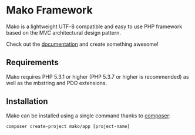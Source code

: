 # Mako Framework

Mako is a lightweight UTF-8 compatible and easy to use PHP framework based on the MVC architectural design pattern.

Check out the [documentation](http://makoframework.com/docs) and create something awesome!

## Requirements

Mako requires PHP 5.3.1 or higher (PHP 5.3.7 or higher is recommended) as well as the mbstring and PDO extensions.

## Installation

Mako can be installed using a single command thanks to [composer](https://packagist.org):

```
composer create-project mako/app [project-name]
```